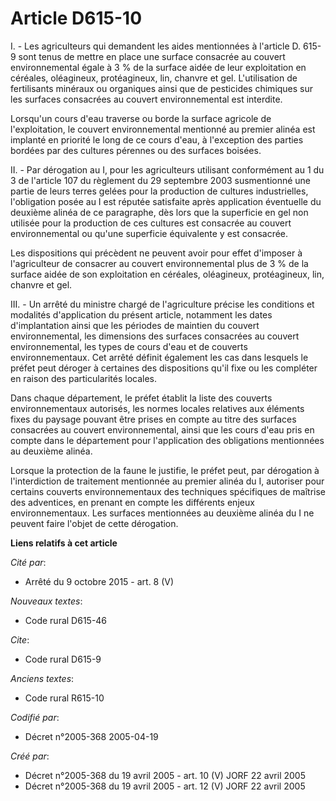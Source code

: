 # Article D615-10

I. - Les agriculteurs qui demandent les aides mentionnées à l'article D. 615-9 sont tenus de mettre en place une surface
consacrée au couvert environnemental égale à 3 % de la surface aidée de leur exploitation en céréales, oléagineux,
protéagineux, lin, chanvre et gel. L'utilisation de fertilisants minéraux ou organiques ainsi que de pesticides chimiques sur
les surfaces consacrées au couvert environnemental est interdite.

Lorsqu'un cours d'eau traverse ou borde la surface agricole de l'exploitation, le couvert environnemental mentionné au
premier alinéa est implanté en priorité le long de ce cours d'eau, à l'exception des parties bordées par des cultures
pérennes ou des surfaces boisées.

II. - Par dérogation au I, pour les agriculteurs utilisant conformément au 1 du 3 de l'article 107 du règlement du 29
septembre 2003 susmentionné une partie de leurs terres gelées pour la production de cultures industrielles, l'obligation
posée au I est réputée satisfaite après application éventuelle du deuxième alinéa de ce paragraphe, dès lors que la
superficie en gel non utilisée pour la production de ces cultures est consacrée au couvert environnemental ou qu'une
superficie équivalente y est consacrée.

Les dispositions qui précèdent ne peuvent avoir pour effet d'imposer à l'agriculteur de consacrer au couvert environnemental
plus de 3 % de la surface aidée de son exploitation en céréales, oléagineux, protéagineux, lin, chanvre et gel.

III. - Un arrêté du ministre chargé de l'agriculture précise les conditions et modalités d'application du présent article,
notamment les dates d'implantation ainsi que les périodes de maintien du couvert environnemental, les dimensions des surfaces
consacrées au couvert environnemental, les types de cours d'eau et de couverts environnementaux. Cet arrêté définit également
les cas dans lesquels le préfet peut déroger à certaines des dispositions qu'il fixe ou les compléter en raison des
particularités locales.

Dans chaque département, le préfet établit la liste des couverts environnementaux autorisés, les normes locales relatives aux
éléments fixes du paysage pouvant être prises en compte au titre des surfaces consacrées au couvert environnemental, ainsi
que les cours d'eau pris en compte dans le département pour l'application des obligations mentionnées au deuxième alinéa.

Lorsque la protection de la faune le justifie, le préfet peut, par dérogation à l'interdiction de traitement mentionnée au
premier alinéa du I, autoriser pour certains couverts environnementaux des techniques spécifiques de maîtrise des adventices,
en prenant en compte les différents enjeux environnementaux. Les surfaces mentionnées au deuxième alinéa du I ne peuvent
faire l'objet de cette dérogation.

**Liens relatifs à cet article**

_Cité par_:

  - Arrêté du 9 octobre 2015 - art. 8 (V)

_Nouveaux textes_:

  - Code rural D615-46

_Cite_:

  - Code rural D615-9

_Anciens textes_:

  - Code rural R615-10

_Codifié par_:

  - Décret n°2005-368 2005-04-19

_Créé par_:

  - Décret n°2005-368 du 19 avril 2005 - art. 10 (V) JORF 22 avril 2005
  - Décret n°2005-368 du 19 avril 2005 - art. 12 (V) JORF 22 avril 2005

